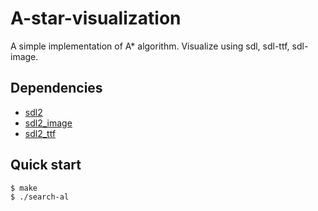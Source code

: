 # A-star-visualization
A simple implementation of A* algorithm. Visualize using sdl, sdl-ttf, sdl-image.

## Dependencies
* [sdl2](https://www.libsdl.org/)
* [sdl2_image](https://wiki.libsdl.org/SDL2_image/FrontPage)
* [sdl2_ttf](https://wiki.libsdl.org/SDL2_ttf/FrontPage)

## Quick start
```console
$ make
$ ./search-al
```
